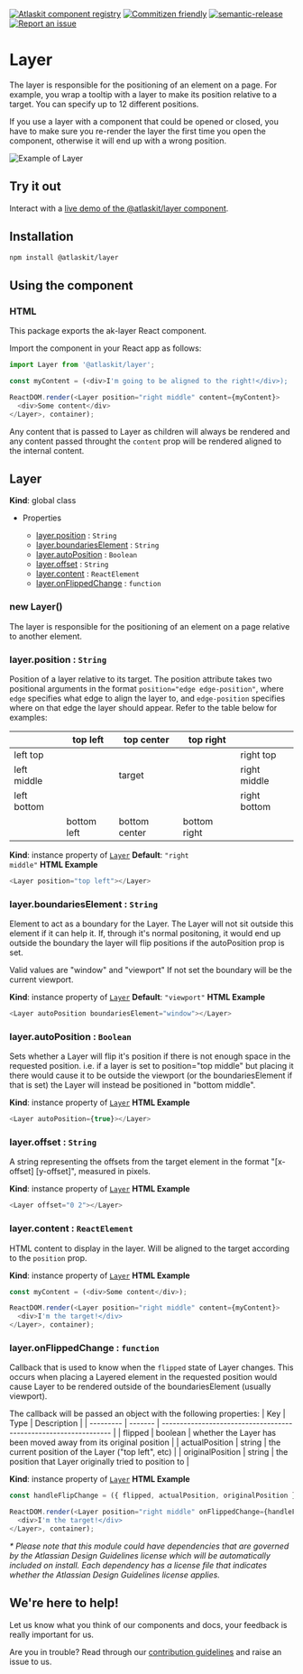 [![Atlaskit component registry](https://img.shields.io/badge/Atlaskit-components-FF5230.svg)](http://atlaskit.atlassian.com)
[![Commitizen friendly](https://img.shields.io/badge/commitizen-friendly-brightgreen.svg)](http://Commitizen.github.io/cz-cli/)
[![semantic-release](https://img.shields.io/badge/GitHub-semantic_release-ffab00.svg)](https://github.com/semantic-release/semantic-release)
[![Report an issue](https://img.shields.io/badge/Report-an_issue-6554C0.svg)](http://go.atlassian.com/atlaskit-issues)

# Layer

The layer is responsible for the positioning of an element on a page. For example, you wrap a tooltip with a layer to make its position relative to a target. You can specify up to 12 different positions.

If you use a layer with a component that could be opened or closed, you have to make sure you re-render the layer the first time you open the component, otherwise it will end up with a wrong position.

![Example of Layer](https://i.imgur.com/f2UkGw8.gif)

## Try it out

Interact with a [live demo of the @atlaskit/layer component](https://aui-cdn.atlassian.com/atlaskit/stories/@atlaskit/layer/2.5.9/).

## Installation

```sh
npm install @atlaskit/layer
```

## Using the component

### HTML

This package exports the ak-layer React component.

Import the component in your React app as follows:

```js
import Layer from '@atlaskit/layer';

const myContent = (<div>I'm going to be aligned to the right!</div>);

ReactDOM.render(<Layer position="right middle" content={myContent}>
  <div>Some content</div>
</Layer>, container);
```

Any content that is passed to Layer as children will always be rendered and any content passed throught the `content` prop will be rendered aligned to the internal content.

## Layer
**Kind**: global class
* Properties

    *  [layer.position](#Layer+position) : <code>String</code>
    *  [layer.boundariesElement](#Layer+boundariesElement) : <code>String</code>
    *  [layer.autoPosition](#Layer+autoPosition) : <code>Boolean</code>
    *  [layer.offset](#Layer+offset) : <code>String</code>
    *  [layer.content](#Layer+content) : <code>ReactElement</code>
    *  [layer.onFlippedChange](#Layer+onFlippedChange) : <code>function</code>

<a name="new_Layer_new"></a>

### new Layer()
The layer is responsible for the positioning of an element on a page relative to
another element.

<a name="Layer+position"></a>

### layer.position : <code>String</code>
Position of a layer relative to its target.
The position attribute takes two positional arguments in the
format `position="edge edge-position"`, where `edge` specifies what edge to align the layer
to, and `edge-position` specifies where on that edge the layer should appear.
Refer to the table below for examples:

|             | top left    | top center    | top right    |              |
|-------------|-------------|---------------|--------------|--------------|
| left top    |             |               |              | right top    |
| left middle |             |    target     |              | right middle |
| left bottom |             |               |              | right bottom |
|             | bottom left | bottom center | bottom right |              |

**Kind**: instance property of <code>[Layer](#Layer)</code>
**Default**: <code>&quot;right middle&quot;</code>
**HTML Example**
```js
<Layer position="top left"></Layer>
```
<a name="Layer+boundariesElement"></a>

### layer.boundariesElement : <code>String</code>
Element to act as a boundary for the Layer.
The Layer will not sit outside this element if it can help it.
If, through it's normal positoning, it would end up outside the boundary the layer
will flip positions if the autoPosition prop is set.

Valid values are "window" and "viewport"
If not set the boundary will be the current viewport.

**Kind**: instance property of <code>[Layer](#Layer)</code>
**Default**: <code>&quot;viewport&quot;</code>
**HTML Example**
```js
<Layer autoPosition boundariesElement="window"></Layer>
```
<a name="Layer+autoPosition"></a>

### layer.autoPosition : <code>Boolean</code>
Sets whether a Layer will flip it's position if there is not enough space in
the requested position.
i.e. if a layer is set to position="top middle" but placing it there would cause
it to be outside the viewport (or the boundariesElement if that is set)
the Layer will instead be positioned in "bottom middle".

**Kind**: instance property of <code>[Layer](#Layer)</code>
**HTML Example**
```js
<Layer autoPosition={true}></Layer>
```
<a name="Layer+offset"></a>

### layer.offset : <code>String</code>
A string representing the offsets from the target element in the format
"[x-offset] [y-offset]", measured in pixels.

**Kind**: instance property of <code>[Layer](#Layer)</code>
**HTML Example**
```js
<Layer offset="0 2"></Layer>
```
<a name="Layer+content"></a>

### layer.content : <code>ReactElement</code>
HTML content to display in the layer. Will be aligned to the target according to
the `position` prop.

**Kind**: instance property of <code>[Layer](#Layer)</code>
**HTML Example**
```js
const myContent = (<div>Some content</div>);

ReactDOM.render(<Layer position="right middle" content={myContent}>
  <div>I'm the target!</div>
</Layer>, container);
```
<a name="Layer+onFlippedChange"></a>

### layer.onFlippedChange : <code>function</code>
Callback that is used to know when the `flipped` state of Layer changes. This
occurs when placing a Layered element in the requested position would cause Layer to be
rendered outside of the boundariesElement (usually viewport).

The callback will be passed an object with the following properties:
| Key       | Type    | Description                                                      |
| --------- | ------- | ---------------------------------------------------------------- |
| flipped   | boolean | whether the Layer has been moved away from its original position |
| actualPosition      | string  | the current position of the Layer ("top left", etc)    |
| originalPosition    | string | the position that Layer originally tried to position to |

**Kind**: instance property of <code>[Layer](#Layer)</code>
**HTML Example**
```js
const handleFlipChange = ({ flipped, actualPosition, originalPosition }) => { ... };

ReactDOM.render(<Layer position="right middle" onFlippedChange={handleFlipChange}>
  <div>I'm the target!</div>
</Layer>, container);
```

_* Please note that this module could have dependencies that are governed by the Atlassian Design Guidelines license which will be automatically included on install. Each dependency has a license file that indicates whether the Atlassian Design Guidelines license applies._

## We're here to help!

Let us know what you think of our components and docs, your feedback is really important for us.

Are you in trouble? Read through our [contribution guidelines](https://bitbucket.org/atlassian/atlaskit/src/HEAD/CONTRIBUTING.md) and raise an issue to us.


